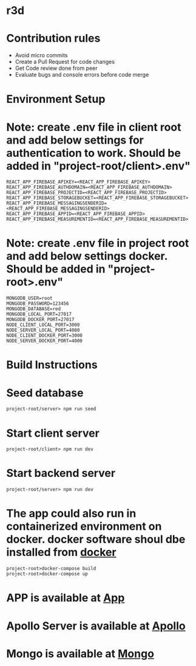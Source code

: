 # r3d

# Contribution rules

- Avoid micro commits
- Create a Pull Request for code changes
- Get Code review done from peer
- Evaluate bugs and console errors before code merge

# Environment Setup

# Note: create .env file in client root and add below settings for authentication to work. Should be added in "project-root/client>.env"
```
REACT_APP_FIREBASE_APIKEY=<REACT_APP_FIREBASE_APIKEY>
REACT_APP_FIREBASE_AUTHDOMAIN=<REACT_APP_FIREBASE_AUTHDOMAIN>
REACT_APP_FIREBASE_PROJECTID=<REACT_APP_FIREBASE_PROJECTID>
REACT_APP_FIREBASE_STORAGEBUCKET=<REACT_APP_FIREBASE_STORAGEBUCKET>
REACT_APP_FIREBASE_MESSAGINGSENDERID=<REACT_APP_FIREBASE_MESSAGINGSENDERID>
REACT_APP_FIREBASE_APPID=<REACT_APP_FIREBASE_APPID>
REACT_APP_FIREBASE_MEASUREMENTID=<REACT_APP_FIREBASE_MEASUREMENTID>
```

# Note: create .env file in project root and add below settings docker. Should be added in "project-root>.env"
```
MONGODB_USER=root
MONGODB_PASSWORD=123456
MONGODB_DATABASE=red
MONGODB_LOCAL_PORT=27017
MONGODB_DOCKER_PORT=27017
NODE_CLIENT_LOCAL_PORT=3000
NODE_SERVER_LOCAL_PORT=4000
NODE_CLIENT_DOCKER_PORT=3000
NODE_SERVER_DOCKER_PORT=4000
```

# Build Instructions

# Seed database
```
project-root/server> npm run seed
```

# Start client server
```
project-root/client> npm run dev
```

# Start backend server
```
project-root/server> npm run dev
```

# The app could also run in containerized environment on docker. docker software shoul dbe installed from [docker](https://docs.docker.com/get-docker/)
```
project-root>docker-compose build
project-root>docker-compose up
```

# APP is available at [App](http://localhost:3000/)

# Apollo Server is available at [Apollo](http://localhost:4000/)

# Mongo is available at [Mongo](http://localhost:27017/)



